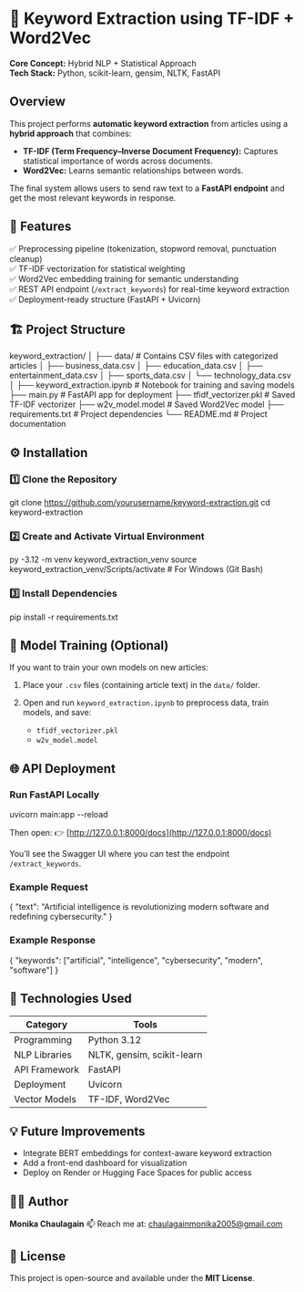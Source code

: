 
# 🧠 Keyword Extraction using TF-IDF + Word2Vec  
**Core Concept:** Hybrid NLP + Statistical Approach  
**Tech Stack:** Python, scikit-learn, gensim, NLTK, FastAPI



##  Overview
This project performs **automatic keyword extraction** from articles using a **hybrid approach** that combines:
- **TF-IDF (Term Frequency–Inverse Document Frequency):** Captures statistical importance of words across documents.  
- **Word2Vec:** Learns semantic relationships between words.

The final system allows users to send raw text to a **FastAPI endpoint** and get the most relevant keywords in response.



## 🧩 Features
✅ Preprocessing pipeline (tokenization, stopword removal, punctuation cleanup)  
✅ TF-IDF vectorization for statistical weighting  
✅ Word2Vec embedding training for semantic understanding  
✅ REST API endpoint (`/extract_keywords`) for real-time keyword extraction  
✅ Deployment-ready structure (FastAPI + Uvicorn)  


## 🏗️ Project Structure
keyword_extraction/
│
├── data/                           # Contains CSV files with categorized articles
│   ├── business_data.csv
│   ├── education_data.csv
│   ├── entertainment_data.csv
│   ├── sports_data.csv
│   └── technology_data.csv
│
├── keyword_extraction.ipynb         # Notebook for training and saving models
├── main.py                          # FastAPI app for deployment
├── tfidf_vectorizer.pkl             # Saved TF-IDF vectorizer
├── w2v_model.model                  # Saved Word2Vec model
├── requirements.txt                 # Project dependencies
└── README.md                        # Project documentation


## ⚙️ Installation

### 1️⃣ Clone the Repository

git clone https://github.com/yourusername/keyword-extraction.git
cd keyword-extraction


### 2️⃣ Create and Activate Virtual Environment

py -3.12 -m venv keyword_extraction_venv
source keyword_extraction_venv/Scripts/activate   # For Windows (Git Bash)


### 3️⃣ Install Dependencies

pip install -r requirements.txt


## 🧠 Model Training (Optional)

If you want to train your own models on new articles:

1. Place your `.csv` files (containing article text) in the `data/` folder.
2. Open and run `keyword_extraction.ipynb` to preprocess data, train models, and save:

   * `tfidf_vectorizer.pkl`
   * `w2v_model.model`


## 🌐 API Deployment

### Run FastAPI Locally
uvicorn main:app --reload

Then open:
👉 [http://127.0.0.1:8000/docs](http://127.0.0.1:8000/docs)

You’ll see the Swagger UI where you can test the endpoint `/extract_keywords`.

### Example Request

{
  "text": "Artificial intelligence is revolutionizing modern software and redefining cybersecurity."
}


### Example Response


{
  "keywords": ["artificial", "intelligence", "cybersecurity", "modern", "software"]
}

## 🧰 Technologies Used

| Category      | Tools                      |
| ------------- | -------------------------- |
| Programming   | Python 3.12                |
| NLP Libraries | NLTK, gensim, scikit-learn |
| API Framework | FastAPI                    |
| Deployment    | Uvicorn                    |
| Vector Models | TF-IDF, Word2Vec           |



## 💡 Future Improvements

* Integrate BERT embeddings for context-aware keyword extraction
* Add a front-end dashboard for visualization
* Deploy on Render or Hugging Face Spaces for public access



## 👩‍💻 Author

**Monika Chaulagain**
📫 Reach me at: chaulagainmonika2005@gmail.com



## 📜 License

This project is open-source and available under the **MIT License**.
